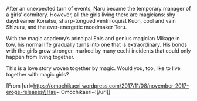 After an unexpected turn of events, Naru became the temporary manager of a girls’ dormitory. However, all the girls living there are magicians: shy daydreamer Konatsu, sharp-tongued ventriloquist Kuon, cool and vain Shizuru, and the ever-energetic moodmaker Teru.

With the magic academy’s principal Enis and genius magician Mikage in tow, his normal life gradually turns into one that is extraordinary. His bonds with the girls grow stronger, marked by many ecchi incidents that could only happen from living together.

This is a love story woven together by magic. Would you, too, like to live together with magic girls?

[From [url=https://omochikaeri.wordpress.com/2017/11/08/november-2017-eroge-releases/]Hau~ Omochikaeri~![/url]]